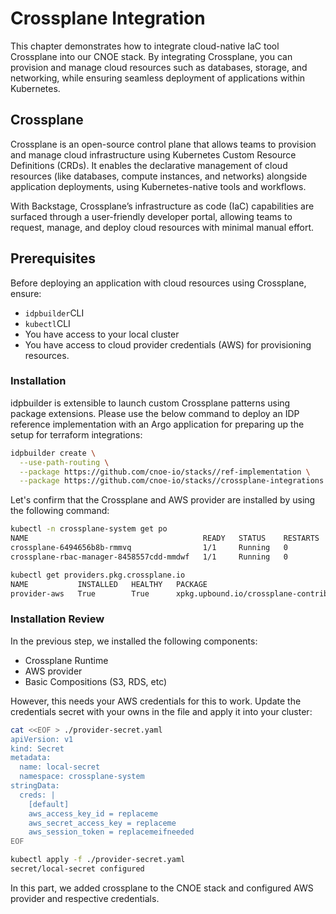 # Crossplane Integration
This chapter demonstrates how to integrate cloud-native IaC tool Crossplane into our CNOE stack. By integrating Crossplane, you can provision and manage cloud resources such as databases, storage, and networking, while ensuring seamless deployment of applications within Kubernetes.

## Crossplane
Crossplane is an open-source control plane that allows teams to provision and manage cloud infrastructure using Kubernetes Custom Resource Definitions (CRDs). It enables the declarative management of cloud resources (like databases, compute instances, and networks) alongside application deployments, using Kubernetes-native tools and workflows.

With Backstage, Crossplane’s infrastructure as code (IaC) capabilities are surfaced through a user-friendly developer portal, allowing teams to request, manage, and deploy cloud resources with minimal manual effort.

## Prerequisites
Before deploying an application with cloud resources using Crossplane, ensure:

- `idpbuilder`CLI 
- `kubectl`CLI
- You have access to your local cluster
- You have access to cloud provider credentials (AWS) for provisioning resources.

### Installation 
idpbuilder is extensible to launch custom Crossplane patterns using package extensions.
Please use the below command to deploy an IDP reference implementation with an Argo application for preparing up the setup for terraform integrations:

```bash
idpbuilder create \
  --use-path-routing \
  --package https://github.com/cnoe-io/stacks//ref-implementation \
  --package https://github.com/cnoe-io/stacks//crossplane-integrations
```

Let's confirm that the Crossplane and AWS provider are installed by using the following command:

```bash
kubectl -n crossplane-system get po
NAME                                       READY   STATUS    RESTARTS   AGE
crossplane-6494656b8b-rmmvq                1/1     Running   0          22s
crossplane-rbac-manager-8458557cdd-mmdwf   1/1     Running   0          22s

kubectl get providers.pkg.crossplane.io
NAME           INSTALLED   HEALTHY   PACKAGE                                                   AGE
provider-aws   True        True      xpkg.upbound.io/crossplane-contrib/provider-aws:v0.48.0   71s
```

### Installation Review
In the previous step, we installed the following components:

- Crossplane Runtime
- AWS provider
- Basic Compositions (S3, RDS, etc)

However, this needs your AWS credentials for this to work. Update the credentials secret with your owns in the file and apply it into your cluster: 

```bash
cat <<EOF > ./provider-secret.yaml
apiVersion: v1
kind: Secret
metadata:
  name: local-secret
  namespace: crossplane-system
stringData:
  creds: |
    [default]
    aws_access_key_id = replaceme
    aws_secret_access_key = replaceme
    aws_session_token = replacemeifneeded
EOF

kubectl apply -f ./provider-secret.yaml
secret/local-secret configured
```

In this part, we added crossplane to the CNOE stack and configured AWS provider and respective credentials.